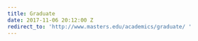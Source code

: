 ```yaml
---
title: Graduate
date: 2017-11-06 20:12:00 Z
redirect_to: 'http://www.masters.edu/academics/graduate/ '
---
```


